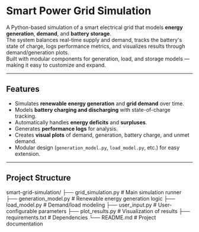# Smart Power Grid Simulation

A Python-based simulation of a smart electrical grid that models **energy generation**, **demand**, and **battery storage**.  
The system balances real-time supply and demand, tracks the battery's state of charge, logs performance metrics, and visualizes results through demand/generation plots.  
Built with modular components for generation, load, and storage models — making it easy to customize and expand.

---

## Features
- Simulates **renewable energy generation** and **grid demand** over time.
- Models **battery charging and discharging** with state-of-charge tracking.
- Automatically handles **energy deficits** and **surpluses**.
- Generates **performance logs** for analysis.
- Creates **visual plots** of demand, generation, battery charge, and unmet demand.
- Modular design (`generation_model.py`, `load_model.py`, etc.) for easy extension.

---

## Project Structure 
smart-grid-simulation/
├── grid_simulation.py  # Main simulation runner
├── generation_model.py # Renewable energy generation logic
├── load_model.py       # Demand/load modeling
├── user_input.py       # User-configurable parameters
├── plot_results.py     # Visualization of results
├── requirements.txt    # Dependencies
└── README.md           # Project documentation
